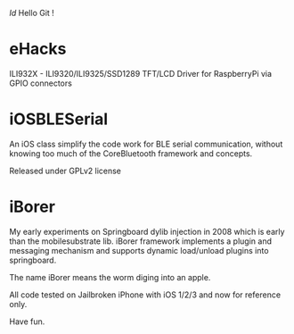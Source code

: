 $Id$
Hello Git !

eHacks
======
ILI932X - ILI9320/ILI9325/SSD1289 TFT/LCD Driver for RaspberryPi via GPIO connectors

iOSBLESerial
============

An iOS class simplify the code work for BLE serial communication, without knowing too much of the CoreBluetooth framework and concepts.

Released under GPLv2 license

iBorer
=======
My early experiments on Springboard dylib injection in 2008 which is early than the mobilesubstrate lib. iBorer framework implements a plugin and messaging mechanism and supports dynamic load/unload plugins into springboard.  

The name iBorer means the worm diging into an apple.

All code tested on Jailbroken iPhone with iOS 1/2/3 and now for reference only. 

Have fun. 


